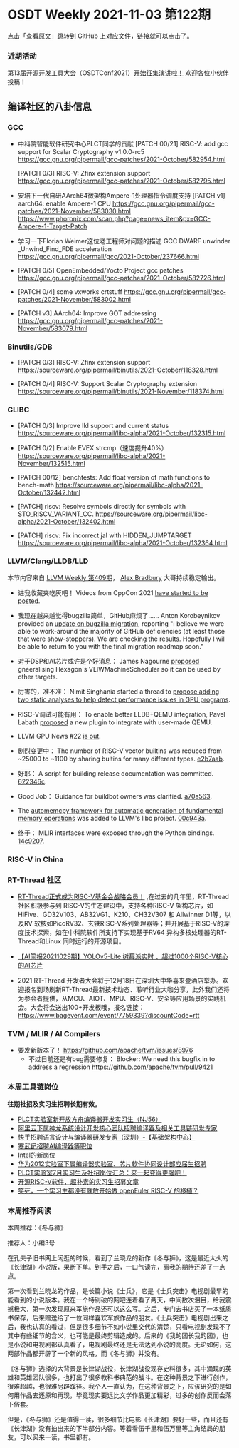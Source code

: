 # OSDT Weekly 2021-11-03 第122期

点击「查看原文」跳转到 GitHub 上对应文件，链接就可以点击了。

### 近期活动

第13届开源开发工具大会（OSDTConf2021）[开始征集演讲啦！](https://mp.weixin.qq.com/s/S5hg_EtP5T_kEegurs5MSw)
欢迎各位小伙伴投稿！

## 编译社区的八卦信息

### GCC

- 中科院智能软件研究中心PLCT同学的贡献
  [PATCH 00/21] RISC-V: add gcc support for Scalar Cryptography v1.0.0-rc5
  https://gcc.gnu.org/pipermail/gcc-patches/2021-October/582954.html

  [PATCH 0/3] RISC-V: Zfinx extension support
  https://gcc.gnu.org/pipermail/gcc-patches/2021-October/582795.html

- 安培下一代自研AArch64微架构Ampere-1处理器指令调度支持
  [PATCH v1] aarch64: enable Ampere-1 CPU
  https://gcc.gnu.org/pipermail/gcc-patches/2021-November/583030.html
  https://www.phoronix.com/scan.php?page=news_item&px=GCC-Ampere-1-Target-Patch

- 学习一下Florian Weimer这位老工程师对问题的描述
  GCC DWARF unwinder _Unwind_Find_FDE acceleration
  https://gcc.gnu.org/pipermail/gcc/2021-October/237666.html

- [PATCH 0/5] OpenEmbedded/Yocto Project gcc patches
  https://gcc.gnu.org/pipermail/gcc-patches/2021-October/582726.html

- [PATCH 0/4] some vxworks crtstuff
  https://gcc.gnu.org/pipermail/gcc-patches/2021-November/583002.html

- [PATCH v3] AArch64: Improve GOT addressing
  https://gcc.gnu.org/pipermail/gcc-patches/2021-November/583079.html

### Binutils/GDB

- [PATCH 0/3] RISC-V: Zfinx extension support
  https://sourceware.org/pipermail/binutils/2021-October/118328.html

- [PATCH 0/4] RISC-V: Support Scalar Cryptography extension
  https://sourceware.org/pipermail/binutils/2021-November/118374.html

### GLIBC

- [PATCH 0/3] Improve lld support and current status
  https://sourceware.org/pipermail/libc-alpha/2021-October/132315.html

- [PATCH 0/2] Enable EVEX strcmp（速度提升40%）
  https://sourceware.org/pipermail/libc-alpha/2021-November/132515.html

- [PATCH 00/12] benchtests: Add float version of math functions to bench-math
  https://sourceware.org/pipermail/libc-alpha/2021-October/132442.html

- [PATCH] riscv: Resolve symbols directly for symbols with STO_RISCV_VARIANT_CC.
  https://sourceware.org/pipermail/libc-alpha/2021-October/132402.html

- [PATCH] riscv: Fix incorrect jal with HIDDEN_JUMPTARGET
  https://sourceware.org/pipermail/libc-alpha/2021-October/132364.html

### LLVM/Clang/LLDB/LLD

本节内容来自 [LLVM Weekly 第409期](http://llvmweekly.org/issue/409)，
[Alex Bradbury](https://www.linkedin.com/in/alex-bradbury/) 大哥持续稳定输出。

* 进我收藏夹吃灰吧！ Videos from CppCon 2021 [have started to be posted](https://pages.jetbrains.com/cppcon2021).

* 我现在越来越觉得bugzilla简单，GitHub麻烦了…… Anton Korobeynikov provided an [update on bugzilla migration](https://lists.llvm.org/pipermail/llvm-dev/2021-October/153457.html), reporting "I believe we were able to work-around the majority of GitHub  deficiencies (at least those that were show-stoppers). We are checking the results. Hopefully I will be able to return to you with the final migration roadmap soon."

* 对于DSP和AI芯片或许是个好消息： James Nagourne [proposed](https://lists.llvm.org/pipermail/llvm-dev/2021-October/153479.html) gneeralising Hexagon's VLIWMachineScheduler so it can be used by other targets.

* 厉害的，准不准： Nimit Singhania started a thread to [propose adding two static analyses to help detect performance issues in GPU  programs](https://lists.llvm.org/pipermail/llvm-dev/2021-October/153412.html).

* RISC-V调试可能有用： To enable better LLDB+QEMU integration, Pavel Labath [proposed](https://lists.llvm.org/pipermail/lldb-dev/2021-October/017106.html) a new plugin to integrate with user-made QEMU.

* LLVM GPU News #22 [is out](https://lists.llvm.org/pipermail/llvm-dev/2021-October/153500.html).

* 剧烈变更中： The number of RISC-V vector builtins was reduced from ~25000 to ~1100 by sharing bultins for many different types.
  [e2b7aab](https://reviews.llvm.org/rGe2b7aabb57d5).

* 好耶： A script for building release documentation was committed.
  [622346c](https://reviews.llvm.org/rG622346c60467).

* Good Job： Guidance for buildbot owners was clarified.
  [a70a563](https://reviews.llvm.org/rGa70a5636a8a4).

* The [automemcpy framework for automatic generation of fundamental memory operations](https://research.google/pubs/pub50338/) was added to LLVM's libc project.
  [00c943a](https://reviews.llvm.org/rG00c943a54885).

* 终于： MLIR interfaces were exposed through the Python bindings.
  [14c9207](https://reviews.llvm.org/rG14c9207063bb).

### RISC-V in China

### RT-Thread 社区

- [RT-Thread正式成为RISC-V基金会战略会员！](https://mp.weixin.qq.com/s/h1_eHjTBZZy-b6kieJoZ2A) ,在过去的几年里，RT-Thread社区积极参与到 RISC-V的生态建设中，支持各种RISC-V 架构芯片，如HiFive、GD32V103、AB32VG1、K210、CH32V307 和 Allwinner D1等，以及RV 软核如PicoRV32、玄铁RISC-V系列处理器等；并开展基于RISC-V的深度技术探索，如在中科院软件所支持下实现基于RV64 异构多核处理器的RT-Thread和Linux 同时运行的开源项目。


- [【AI简报20211029期】YOLOv5-Lite 树莓派实时 、超过1000个RISC-V核心的AI芯片](https://mp.weixin.qq.com/s/pwbi1VuO6-k_3tygN0zmIw)

-  2021 RT-Thread 开发者大会将于12月18日在深圳大中华喜来登酒店举办。欢迎报名到场刷新RT-Thread最新技术动态、聆听行业大咖分享，此外我们还将为参会者提供，从MCU、AIOT、MPU、RISC-V、安全等应用场景的实践机会。大会将会送出100+开发板哦，报名链接：https://www.bagevent.com/event/7759339?discountCode=rtt

### TVM / MLIR / AI Compilers

- 要发新版本了！
  https://github.com/apache/tvm/issues/8976
  - 不过目前还是有bug需要修复：
    Blocker: We need this bugfix in to address a regression https://github.com/apache/tvm/pull/9421

### 本周工具链岗位

**往期社招及实习生招聘长期有效。**

- [PLCT实验室新开放方舟编译器开发实习生（NJ56）](https://mp.weixin.qq.com/s/lPp5RvjYhpDIGsp-luLzKQ)
- [阿里云下属神龙系统设计开发核心团队招聘编译器及相关工具链研发专家](https://mp.weixin.qq.com/s/h3ELBXBHfNjZCyCRixqnOQ)
- [快手招聘语言设计与编译器研发专家（深圳）-【基础架构中心】](https://mp.weixin.qq.com/s/QTWnlaBFtWQ3YThHJSIhbA)
- [寒武纪招聘AI编译器等职位](https://mp.weixin.qq.com/s/LWpDXEA2rJ1wx9mr8XoWxw)
- [Intel的新岗位](https://mp.weixin.qq.com/s/xs-deMCI4ob7WX0vIRZMZw)
- [华为2012实验室下属编译器实验室、芯片软件协同设计部应届生招聘](https://mp.weixin.qq.com/s/dMkGkbgNvW--D6fLthfoPA)
- [PLCT实验室7月实习生及社招岗位汇总：来一起变得更强吧！](https://mp.weixin.qq.com/s/lL5_L2oh-kNvP8wHMARSAg)
- [开源RISC-V软件，超朴素的实习生招募文章](https://mp.weixin.qq.com/s/ETtlYTHa_41SYrxpSuh_sw)
- [笑死，一个实习生都没有就敢开始做 openEuler RISC-V 的移植？](https://mp.weixin.qq.com/s/x_LUxu1dJTaN6VS7DU6xsg)

### 本周推荐阅读

本周推荐：《冬与狮》

推荐人：小编3号

在孔夫子旧书网上闲逛的时候，看到了兰晓龙的新作《冬与狮》，这是最近大火的《长津湖》小说版，果断下单。到手之后，一口气读完，离我的期待还差了一点点。

第一次看到兰晓龙的作品，是长篇小说《士兵》，它是《士兵突击》电视剧最早的能看到的小说版本。我在一个特别破的网吧连着看了两天，中间数次泪目，给我震撼极大，第一次发现原来军旅作品还可以这么写。之后，专门去书店买了一本纸质书保存，后来赠送给了一位同样喜欢军旅作品的朋友。《士兵突击》电视剧出来之后，我也认真的看过，但是很多细节不如小说里交代的清楚，只看电视剧发现不了其中有些细节的含义，也可能是最终剪辑造成的。后来的《我的团长我的团》，也是小说和电视剧都认真看了，电视剧最终还是无法达到小说的高度。无论如何，这两部作品都开辟了一个新的风格，而《冬与狮》并没有。

《冬与狮》选择的大背景是长津湖战役，长津湖战役现存史料很多，其中涌现的英雄和英雄团队很多，也打出了很多教科书典范的战斗。在这种背景之下进行创作，很难超越，也很难另辟蹊径。我个人一直认为，在这种背景之下，应该研究的是如何用作品去还原和再现，毕竟现实要远比文学作品更加精彩，过多的创作反而会落下俗套。

但是，《冬与狮》还是值得一读，很多细节比电影《长津湖》要好一些，而且还有《长津湖》没有拍出来的下半部分内容。等着看伍千里和伍万里等主角结局的朋友，可以买来一读，书里都有。
